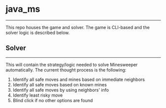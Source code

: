 # java_ms #
- - - -
This repo houses the game and solver. The game is CLI-based and the solver logic is described below.

## Solver ##
- - - -
This will contain the strategy/logic needed to solve Minesweeper automatically. The current thought process is the following:

1. Identify all safe moves and mines based on immediate neighbors
2. Identify all safe moves based on known mines
3. Identify all safe moves by using neighbors' info
4. Identify least risky move
5. Blind click if no other options are found
